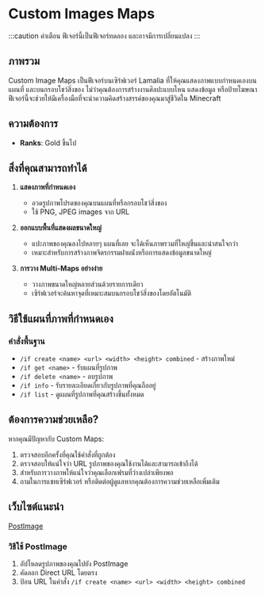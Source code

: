 ﻿# Custom Images Maps

:::caution คำเตือน
ฟีเจอร์นี้เป็นฟีเจอร์ทดลอง และอาจมีการเปลี่ยนแปลง
:::

## ภาพรวม

Custom Image Maps  เป็นฟีเจอร์บนเซิร์ฟเวอร์ Lamalia ที่ให้คุณแสดงภาพแบบกำหนดเองบนแผนที่ และบนกรอบโชว์สิ่งของ ไม่ว่าคุณต้องการสร้างงานศิลปะแบบไหน แสดงข้อมูล หรือป้ายโฆษณา ฟีเจอร์นี้จะช่วยให้มีเครื่องมือที่จะนำความคิดสร้างสรรค์ของคุณมาสู่ชีวิตใน Minecraft

## ความต้องการ

- **Ranks**: Gold ขึ้นไป


## สิ่งที่คุณสามารถทำได้

1. **แสดงภาพที่กำหนดเอง**
   - อวดรูปภาพโปรดของคุณบนแผนที่หรือกรอบโชว์สิ่งของ
   - ใช้ PNG, JPEG images จาก URL

2. **ออกแบบพื้นที่แสดงผลขนาดใหญ่**
   - แปะภาพของคุณลงไปหลายๆ แผนที่เลย จะได้เห็นภาพรวมที่ใหญ่ขึ้นและน่าสนใจกว่า
   - เหมาะสำหรับการสร้างภาพจิตรกรรมฝาผนังหรือการแสดงข้อมูลขนาดใหญ่

3. **การวาง Multi-Maps อย่างง่าย**
   - วางภาพขนาดใหญ่หลายส่วนด้วยรายการเดียว
   - เซิร์ฟเวอร์จะค้นหาจุดที่เหมาะสมบนกรอบโชว์สิ่งของโดยอัตโนมัติ


## วิธีใช้แผนที่ภาพที่กำหนดเอง

### คำสั่งพื้นฐาน

- `/if create <name> <url> <width> <height> combined` - สร้างภาพใหม่
- `/if get <name>` - รับแผนที่รูปภาพ
- `/if delete <name>` - ลบรูปภาพ
- `/if info` - รับรายละเอียดเกี่ยวกับรูปภาพที่คุณถืออยู่
- `/if list` - ดูแผนที่รูปภาพที่คุณสร้างขึ้นทั้งหมด


## ต้องการความช่วยเหลือ?

หากคุณมีปัญหากับ Custom Maps:
1. ตรวจสอบอีกครั้งที่คุณใช้คำสั่งที่ถูกต้อง
2. ตรวจสอบให้แน่ใจว่า URL รูปภาพของคุณใช้งานได้และสามารถเข้าถึงได้
3. สำหรับการวางภาพให้แน่ใจว่าคุณเลือกเฟรมที่ว่างเปล่าเพียงพอ
4. ถามในการแชทเซิร์ฟเวอร์ หรือติดต่อผู้ดูแลหากคุณต้องการความช่วยเหลือเพิ่มเติม

## เว็บไซต์แนะนำ

[PostImage](https://postimages.org/)

### วิธีใช้ PostImage

1. อัปโหลดรูปภาพของคุณไปยัง PostImage
2. คัดลอก Direct URL โดยตรง
3. ป้อน URL ในคำสั่ง `/if create <name> <url> <width> <height> combined`